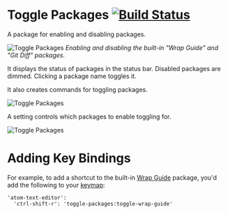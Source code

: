 # Toggle Packages [![Build Status](https://travis-ci.org/robenkleene/toggle-packages.svg?branch=master)](https://travis-ci.org/robenkleene/toggle-packages)

A package for enabling and disabling packages.

![Toggle Packages](https://raw.githubusercontent.com/robenkleene/toggle-packages/master/docs/toggle-packages.gif)
*Enabling and disabling the built-in "Wrap Guide" and "Git Diff" packages.*

It displays the status of packages in the status bar. Disabled packages are dimmed. Clicking a package name toggles it.

It also creates commands for toggling packages.

![Toggle Packages](https://raw.githubusercontent.com/robenkleene/toggle-packages/master/docs/toggle-packages-status-and-commands.png)

A setting controls which packages to enable toggling for.

![Toggle Packages](https://raw.githubusercontent.com/robenkleene/toggle-packages/master/docs/toggle-packages-settings.png)

# Adding Key Bindings

For example, to add a shortcut to the built-in [Wrap Guide](https://github.com/atom/wrap-guide) package, you'd add the following to your [keymap](https://atom.io/docs/v1.5.3/behind-atom-keymaps-in-depth):

```
'atom-text-editor':
  'ctrl-shift-r': 'toggle-packages:toggle-wrap-guide'
```
